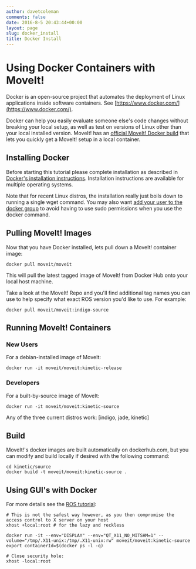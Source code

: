 ```yaml
---
author: davetcoleman
comments: false
date: 2016-8-5 20:43:44+00:00
layout: page
slug: docker_install
title: Docker Install
---
```


# Using Docker Containers with MoveIt!

Docker is an open-source project that automates the deployment of Linux applications inside software containers. See [https://www.docker.com/](https://www.docker.com/).

Docker can help you easily evaluate someone else's code changes without breaking your local setup, as well as test on versions of Linux other than your local installed version. MoveIt! has an [official MoveIt! Docker build](https://hub.docker.com/r/moveit/moveit/) that lets you quickly get a MoveIt! setup in a local container.

## Installing Docker

Before starting this tutorial please complete installation as described in [Docker's installation instructions](https://docs.docker.com/engine/installation/). Installation instructions are available for multiple operating systems.

Note that for recent Linux distros, the installation really just boils down to running a single wget command. You may also want [add your user to the docker group](https://docs.docker.com/engine/installation/linux/ubuntulinux/#/create-a-docker-group) to avoid having to use sudo permissions when you use the docker command.

## Pulling MoveIt! Images

Now that you have Docker installed, lets pull down a MoveIt! container image:

    docker pull moveit/moveit

This will pull the latest tagged image of MoveIt! from Docker Hub onto your local host machine.

Take a look at the MoveIt! Repo and you'll find additional tag names you can use to help specify what exact ROS version you'd like to use. For example:

    docker pull moveit/moveit:indigo-source

## Running MoveIt! Containers

### New Users

For a debian-installed image of MoveIt:

    docker run -it moveit/moveit:kinetic-release

### Developers

For a built-by-source image of MoveIt:

    docker run -it moveit/moveit:kinetic-source

Any of the three current distros work: [indigo, jade, kinetic]

## Build

MoveIt!'s docker images are built automatically on dockerhub.com, but you can modify and build locally if desired with the following command:

    cd kinetic/source
    docker build -t moveit/moveit:kinetic-source .

## Using GUI's with Docker

For more details see the [ROS tutorial](http://wiki.ros.org/docker/Tutorials/GUI):

    # This is not the safest way however, as you then compromise the access control to X server on your host
    xhost +local:root # for the lazy and reckless

    docker run -it --env="DISPLAY" --env="QT_X11_NO_MITSHM=1" --volume="/tmp/.X11-unix:/tmp/.X11-unix:rw" moveit/moveit:kinetic-source
    export containerId=$(docker ps -l -q)

    # Close security hole:
    xhost -local:root
